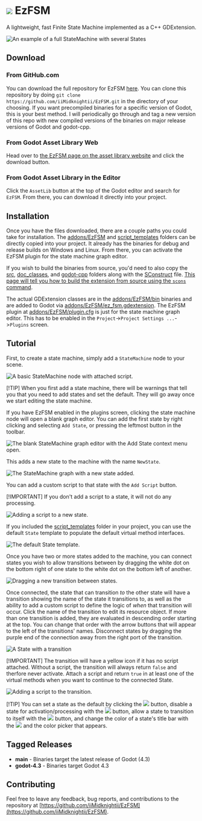 # ![](addons/EzFsm/icons/StateMachine64.png) EzFSM
 A lightweight, fast Finite State Machine implemented as a C++ GDExtension.

 ![An example of a full StateMachine with several States](screenshots/full_machine.png)

 ## Download
 ### From GitHub.com
 You can download the full repository for EzFSM [here](https://github.com/iiMidknightii/EzFSM).  You can clone this repository by doing `git clone https://github.com/iiMidknightii/EzFSM.git` in the directory of your choosing.  If you want precompiled binaries for a specific version of Godot, this is your best method.  I will periodically go through and tag a new version of this repo with new compiled versions of the binaries on major release versions of Godot and godot-cpp.

 ### From Godot Asset Library Web
 Head over to [the EzFSM page on the asset library website](https://godotengine.org/asset-library/asset) and click the download button.

 ### From Godot Asset Library in the Editor
 Click the `AssetLib` button at the top of the Godot editor and search for `EzFSM`.  From there, you can download it directly into your project.

 ## Installation
 Once you have the files downloaded, there are a couple paths you could take for installation.  The [addons/EzFSM](addons/EzFsm/) and [script_templates](./script_templates/) folders can be directly copied into your project.  It already has the binaries for debug and release builds on Windows and Linux.  From there, you can activate the EzFSM plugin for the state machine graph editor.  
 
 If you wish to build the binaries from source, you'd need to also copy the [src](./src/), [doc_classes](./doc_classes/), and [godot-cpp](./godot-cpp/) folders along with the [SConstruct](./Sconstruct) file.  [This page will tell you how to build the extension from source using the `scons` command](https://docs.godotengine.org/en/stable/tutorials/scripting/gdextension/gdextension_cpp_example.html).

The actual GDExtension classes are in the [addons/EzFSM/bin]() binaries and are added to Godot via [addons/EzFSM/ez_fsm.gdextension]().  The EzFSM plugin at [addons/EzFSM/plugin.cfg]() is just for the state machine graph editor.  This has to be enabled in the `Project`->`Project Settings ...`->`Plugins` screen.

## Tutorial
First, to create a state machine, simply add a `StateMachine` node to your scene.

![A basic StateMachine node with attached script.](screenshots/state_machine_node.png)

[!TIP] 
When you first add a state machine, there will be warnings that tell you that you need to add states and set the default.  They will go away once we start editing the state machine.

If you have EzFSM enabled in the plugins screen, clicking the state machine node will open a blank graph editor.  You can add the first state by right clicking and selecting `Add State`, or pressing the leftmost button in the toolbar.

![The blank StateMachine graph editor with the `Add State` context menu open.](screenshots/blank_graph_editor.png)

This adds a new state to the machine with the name `NewState`.

![The StateMachine graph with a new state added.](screenshots/newly_added_state.png)

You can add a custom script to that state with the `Add Script` button.

[!IMPORTANT]
If you don't add a script to a state, it will not do any processing.

![Adding a script to a new state.](screenshots/adding_state_script.png)

If you included the [script_templates]() folder in your project, you can use the default `State` template to populate the default virtual method interfaces.

![The default State template.](screenshots/state_template.png)

Once you have two or more states added to the machine, you can connect states you wish to allow transitions between by dragging the white dot on the bottom right of one state to the white dot on the bottom left of another.

![Dragging a new transition between states.](screenshots/dragging_conection.png)

Once connected, the state that can transition *to* the other state will have a transition showing the name of the state it transitions to, as well as the ability to add a custom script to define the logic of *when* that transition will occur.  Click the name of the transition to edit its resource object.  If more than one transition is added, they are evaluated in descending order starting at the top.  You can change that order with the arrow buttons that will appear to the left of the transitions' names.  Disconnect states by dragging the purple end of the connection away from the right port of the transition.

![A State with a transition](screenshots/transition.png)

[!IMPORTANT]
The transition will have a yellow icon if it has no script attached.  Without a script, the transition will always return `false` and therfore never activate.  Attach a script and return `true` in at least one of the virtual methods when you want to continue to the connected State.

![Adding a script to the transition.](screenshots/adding_transition_script.png)

[!TIP]
You can set a state as the default by clicking the ![](addons/EzFsm/icons/DefaultState.svg) button, disable a state for activation/processing with the ![](addons/EzFsm/icons/DisabledState.svg) button, allow a state to transition to itself with the ![](addons/EzFsm/icons/SelfConnect.svg) button, and change the color of a state's title bar with the ![](addons/EzFsm/icons/ColorPick.svg) and the color picker that appears.

## Tagged Releases
* **main** - Binaries target the latest release of Godot (4.3)
* **godot-4.3** - Binaries target Godot 4.3

## Contributing
Feel free to leave any feedback, bug reports, and contributions to the repository at [https://github.com/iiMidknightii/EzFSM](https://github.com/iiMidknightii/EzFSM).